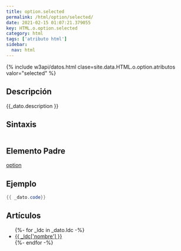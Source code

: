 ```yaml
---
title: option.selected
permalink: /html/option/selected/
date: 2021-02-15 01:07:21.379055
key: HTML.o.option.selected
category: html
tags: ['atributo html']
sidebar: 
  nav: html
---
```


{% include w3api/datos.html clase=site.data.HTML.o.option.atributos valor="selected" %}

## Descripción
{{_dato.description }}

## Sintaxis
~~~html
~~~

## Elemento Padre
[option](/html/option/)

## Ejemplo
~~~java
{{ _dato.code}}
~~~

## Artículos
<ul>
{%- for _ldc in _dato.ldc -%}
   <li>
       <a href="{{_ldc['url'] }}">{{ _ldc['nombre'] }}</a>
   </li>
{%- endfor -%}
</ul>
